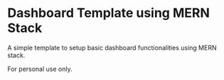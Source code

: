 # Dashboard Template using MERN Stack

A simple template to setup basic dashboard functionalities using MERN stack.

For personal use only.
